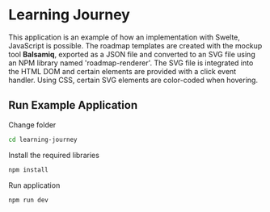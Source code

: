 # Learning Journey

This application is an example of how an implementation with Swelte, JavaScript is possible. The roadmap templates are created with the mockup tool __Balsamiq__, exported as a JSON file and converted to an SVG file using an NPM library named 'roadmap-renderer'. The SVG file is integrated into the HTML DOM and certain elements are provided with a click event handler. Using CSS, certain SVG elements are color-coded when hovering.

## __Run Example Application__

Change folder 
```bash
cd learning-journey
```
Install the required libraries  
```bash
npm install
```
Run application
```bash
npm run dev
```
